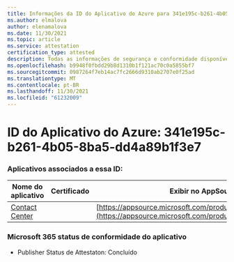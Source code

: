 ```yaml
---
title: Informações da ID do Aplicativo do Azure para 341e195c-b261-4b05-8ba5-dd4a89b1f3e7
ms.author: elmalova
author: elenamalova
ms.date: 11/30/2021
ms.topic: article
ms.service: attestation
certification_type: attested
description: Todas as informações de segurança e conformidade disponíveis para o 341e195c-b261-4b05-8ba5-dd4a89b1f3e7.
ms.openlocfilehash: b9948f0fbdd29b8d1310b1f121ac70c0a5855bf7
ms.sourcegitcommit: 0987264f7eb14ac7fc2666d9310ab2707e0f25ad
ms.translationtype: MT
ms.contentlocale: pt-BR
ms.lasthandoff: 11/30/2021
ms.locfileid: "61232009"
---
```

# <a name="azure-app-id-341e195c-b261-4b05-8ba5-dd4a89b1f3e7"></a>ID do Aplicativo do Azure: 341e195c-b261-4b05-8ba5-dd4a89b1f3e7


### <a name="apps-associated-with-this-id"></a>Aplicativos associados a essa ID:
| **Nome do aplicativo** | **Certificado** | **Exibir no AppSource** |
|--------------|---------------|-----------------------|
| [Contact Center](https://docs.microsoft.com/microsoft-365-app-certification/forward/WA200001428) |  | [https://appsource.microsoft.com/product/office/WA200001428](https://appsource.microsoft.com/product/office/WA200001428) |

### <a name="microsoft-365-app-compliance-status"></a>Microsoft 365 status de conformidade do aplicativo
- Publisher Status de Attestaton: Concluído
